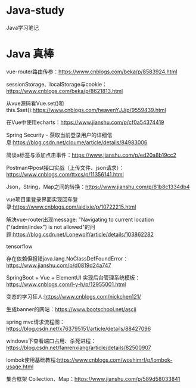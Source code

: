# Java-study
Java学习笔记

# Java 真棒


vue-router路由传参：https://www.cnblogs.com/beka/p/8583924.html

sessionStorage、localStorage与cookie：https://www.cnblogs.com/beka/p/8621813.html

从vue源码看Vue.set()和this.$set():https://www.cnblogs.com/heavenYJJ/p/9559439.html

在Vue中使用echarts：https://www.jianshu.com/p/cf0a54374419

Spring Security - 获取当前登录用户的详细信息:https://blog.csdn.net/cloume/article/details/84983006

简谈a标签与添加点击事件：https://www.jianshu.com/p/ed20a8b19cc2

Postman中post接口实战（上传文件、json请求）：https://www.cnblogs.com/ttxcs/p/11356141.html

Json，String，Map之间的转换：https://www.jianshu.com/p/81b8c1334db4

vue项目里登录界面实现回车登录:https://www.cnblogs.com/aidixie/p/10722215.html

解决vue-router出现message: "Navigating to current location ("/admin/index") is not allowed"的问题:https://blog.csdn.net/LonewoIf/article/details/103862282

tensorflow

存在依赖但报错java.lang.NoClassDefFoundError：https://www.jianshu.com/p/d0819d24a747

SpringBoot + Vue + ElementUI 实现后台管理系统模板：https://www.cnblogs.com/l-y-h/p/12955001.html

变态的学习狂人:https://www.cnblogs.com/nickchen121/

生成banner的网站：https://www.bootschool.net/ascii

spring mvc请求流程图：https://blog.csdn.net/x763795151/article/details/88427096

windows下查看端口占用、杀死进程：https://blog.csdn.net/fanrenxiang/article/details/82500907

lombok使用基础教程:https://www.cnblogs.com/woshimrf/p/lombok-usage.html

集合框架 Collection、Map：https://www.jianshu.com/p/589d58033841
